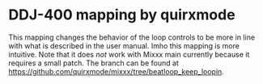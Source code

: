 # DDJ-400 mapping by quirxmode

This mapping changes the behavior of the loop controls to be more in line with what is described in the user manual. Imho this mapping is more intuitive. Note that it does *not* work with Mixxx main currently because it requires a small patch. The branch can be found at https://github.com/quirxmode/mixxx/tree/beatloop_keep_loopin.
